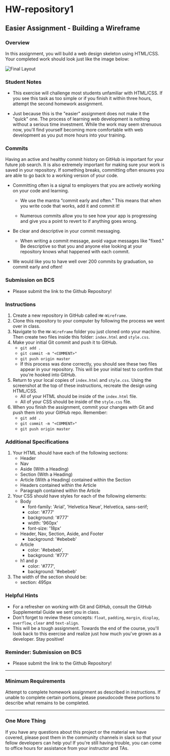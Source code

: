 # HW-repository1
## Easier Assignment - Building a Wireframe

### Overview

In this assignment, you will build a web design skeleton using HTML/CSS. Your completed work should look just like the image below:

![Final Layout](Images/Easier-Layout.png)

### Student Notes

* This exercise will challenge most students unfamiliar with HTML/CSS. If you see this task as too simple or if you finish it within three hours, attempt the second homework assignment.

* Just because this is the "easier" assignment does not make it the "quick" one. The process of learning web development is nothing without a serious time investment. While the work may seem strenuous now, you'll find yourself becoming more comfortable with web development as you put more hours into your training.

### Commits

Having an active and healthy commit history on GitHub is important for your future job search. It is also extremely important for making sure your work is saved in your repository. If something breaks, committing often ensures you are able to go back to a working version of your code.

* Committing often is a signal to employers that you are actively working on your code and learning.

  * We use the mantra “commit early and often.”  This means that when you write code that works, add it and commit it!

  * Numerous commits allow you to see how your app is progressing and give you a point to revert to if anything goes wrong.

* Be clear and descriptive in your commit messaging.

  * When writing a commit message, avoid vague messages like "fixed." Be descriptive so that you and anyone else looking at your repository knows what happened with each commit.

* We would like you to have well over 200 commits by graduation, so commit early and often!

### Submission on BCS

* Please submit the link to the Github Repository!

### Instructions

1. Create a new repository in GitHub called `HW-Wireframe`.
2. Clone this repository to your computer by following the process we went over in class.
3. Navigate to the `HW-Wireframe` folder you just cloned onto your machine. Then create two files inside this folder: `index.html` and `style.css`.
4. Make your initial Git commit and push it to GitHub.
   * `git add .`
   * `git commit -m "<COMMENT>"`
   * `git push origin master`
   * If this process was done correctly, you should see these two files appear in your repository. This will be your initial test to confirm that you're hooked into GitHub.
5. Return to your local copies of `index.html` and `style.css`. Using the screenshot at the top of these instructions, recreate the design using HTML/CSS.
   * All of your HTML should be inside of the `index.html` file.
   * All of your CSS should be inside of the `style.css` file.
6. When you finish the assignment, commit your changes with Git and push them into your GitHub repo. Remember:
   * `git add .`
   * `git commit -m "<COMMENT>"`
   * `git push origin master`

### Additional Specifications

1. Your HTML should have each of the following sections:
   * Header
   * Nav
   * Aside (With a Heading)
   * Section (With a Heading)
   * Article (With a Heading) contained within the Section
   * Headers contained within the Article
   * Paragraph contained within the Article
2. Your CSS should have styles for each of the following elements:
   * Body
     * font-family: 'Arial', 'Helvetica Neue', Helvetica, sans-serif;
     * color: '#777'
     * background: '#777'
     * width: '960px'
     * font-size: '18px'
   * Header, Nav, Section, Aside, and Footer
     * background: '#ebebeb'
   * Article
     * color: '#ebebeb',
     * background: '#777'
   * h1 and p
     * color: '#777',
     * background: '#ebebeb'
3. The width of the section should be:
   * section: 495px

### Helpful Hints

* For a refresher on working with Git and GitHub, consult the GitHub Supplemental Guide we sent you in class.
* Don't forget to review these concepts: `float`, `padding`, `margin`, `display`, `overflow`, `clear` and `text-align`.
* This will be a tough assignment. Towards the end of the course, you'll look back to this exercise and realize just how much you've grown as a developer. Stay positive!

### Reminder: Submission on BCS

* Please submit the link to the Github Repository!

- - -

### Minimum Requirements

Attempt to complete homework assignment as described in instructions. If unable to complete certain portions, please pseudocode these portions to describe what remains to be completed.

- - -

### One More Thing

If you have any questions about this project or the material we have covered, please post them in the community channels in slack so that your fellow developers can help you! If you're still having trouble, you can come to office hours for assistance from your instructor and TAs.